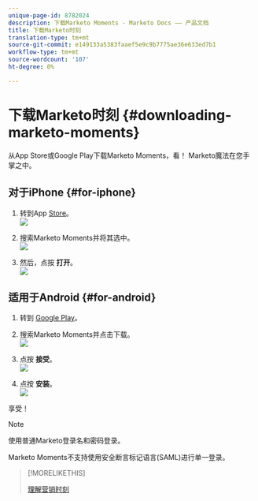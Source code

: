 ```yaml
---
unique-page-id: 8782024
description: 下载Marketo Moments - Marketo Docs —— 产品文档
title: 下载Marketo时刻
translation-type: tm+mt
source-git-commit: e149133a5383faaef5e9c9b7775ae36e633ed7b1
workflow-type: tm+mt
source-wordcount: '107'
ht-degree: 0%

---
```



# 下载Marketo时刻 {#downloading-marketo-moments}

从App Store或Google Play下载Marketo Moments，看！ Marketo魔法在您手掌之中。

## 对于iPhone {#for-iphone}

1. 转到App [Store](https://itunes.apple.com/us/genre/ios/id36?mt=8)。\
   ![](assets/image2015-7-15-14-3a52-3a13.png)

1. 搜索Marketo Moments并将其选中。\
   ![](assets/image2015-7-7-17-3a19-3a7.png)

1. 然后，点按 **打开**。\
   ![](assets/image2015-7-7-17-3a20-3a51.png)

## 适用于Android {#for-android}

1. 转到 [Google Play](https://play.google.com/store?hl=en)。
1. 搜索Marketo Moments并点击下载。\
   ![](assets/image2015-7-14-9-3a6-3a34.png)

1. 点按 **接受**。\
   ![](assets/image2015-7-7-16-3a41-3a47.png)

1. 点按 **安装**。\
   ![](assets/image2015-7-7-16-3a43-3a21.png)

享受！

>[!NOTE]
>
>使用普通Marketo登录名和密码登录。
>
>Marketo Moments不支持使用安全断言标记语言(SAML)进行单一登录。

>[!MORELIKETHIS]
>
>[理解营销时刻](../../../../../product-docs/core-marketo-concepts/mobile-apps/marketo-moments/understanding-moments/understanding-marketo-moments.md)

